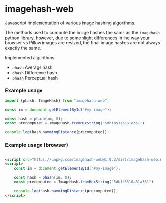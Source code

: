 # imagehash-web

Javascript implementation of various image hashing algorithms.

The methods used to compute the image hashes
the same as the `imagehash` python library, however, due to
some slight differences in the way your browser vs Pillow images are resized,
the final image hashes are not always exactly the same.

Implemented algorithms:

* `ahash` Average hash
* `dhash` Difference hash
* `phash` Perceptual hash

### Example usage

```javascript
import {phash, ImageHash} from "imagehash-web";

const im = document.getElementById("#my-image");

const hash = phash(im, 8);
const precomputed = ImageHash.fromHexString("5dbfb5310a81a361")

console.log(hash.hammingDistance(precomputed));
```

### Example usage (browser)
```html

<script src="https://unpkg.com/imagehash-web@1.0.3/dist/imagehash-web.min.js"></script>
<script>
    const im = document.getElementById("#my-image");

    const hash = phash(im, 8);
    const precomputed = ImageHash.fromHexString("5dbfb5310a81a361")

    console.log(hash.hammingDistance(precomputed));
</script>
```
